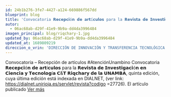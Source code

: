 ```yaml
---
id: 24b1b276-3fe7-4427-a124-669886f567dd
blueprint: blog
title: 'Convocatoria 𝗥𝗲𝗰𝗲𝗽𝗰𝗶ó𝗻 𝗱𝗲 𝗮𝗿𝘁í𝗰𝘂𝗹𝗼𝘀 para la 𝗥𝗲𝘃𝗶𝘀𝘁𝗮 𝗱𝗲 𝗜𝗻𝘃𝗲𝘀𝘁𝗶𝗴𝗮𝗰𝗶ó𝗻 𝗲𝗻 𝗖𝗶𝗲𝗻𝗰𝗶𝗮 𝘆 𝗧𝗲𝗰𝗻𝗼𝗹𝗼𝗴í𝗮 𝗖&𝗧 𝗥𝗶𝗾𝗰𝗵𝗮𝗿𝘆'
autor:
  - 06ac68ab-d29f-41e9-9b9a-dd4da3996484
imagen_principal: blog/riqchary-1.jpg
updated_by: 06ac68ab-d29f-41e9-9b9a-dd4da3996484
updated_at: 1689809219
direccion_o_vrin: 'DIRECCIÓN DE INNOVACIÓN Y TRANSFERENCIA TECNOLÓGICA'
---
```

Convocatoria – Recepción de artículos #AtenciónUnambino Convocatoria 𝗥𝗲𝗰𝗲𝗽𝗰𝗶ó𝗻 𝗱𝗲 𝗮𝗿𝘁í𝗰𝘂𝗹𝗼𝘀 para la 𝗥𝗲𝘃𝗶𝘀𝘁𝗮 𝗱𝗲 𝗜𝗻𝘃𝗲𝘀𝘁𝗶𝗴𝗮𝗰𝗶ó𝗻 𝗲𝗻 𝗖𝗶𝗲𝗻𝗰𝗶𝗮 𝘆 𝗧𝗲𝗰𝗻𝗼𝗹𝗼𝗴í𝗮 𝗖&𝗧 𝗥𝗶𝗾𝗰𝗵𝗮𝗿𝘆 𝗱𝗲 𝗹𝗮 𝗨𝗡𝗔𝗠𝗕𝗔, quinta edición, cuya última edición está indexada en DIALNET, (ver link: https://dialnet.unirioja.es/servlet/revista?codigo =27726). El artículo publicado [Ver más](https://vrin.unamba.edu.pe/eventos)